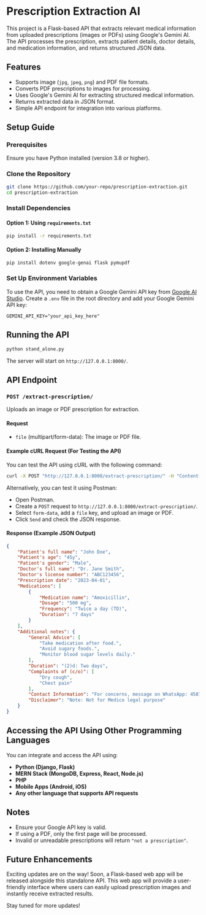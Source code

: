 # Prescription Extraction AI

This project is a Flask-based API that extracts relevant medical information from uploaded prescriptions (images or PDFs) using Google's Gemini AI. The API processes the prescription, extracts patient details, doctor details, and medication information, and returns structured JSON data.

## Features
- Supports image (`jpg`, `jpeg`, `png`) and PDF file formats.
- Converts PDF prescriptions to images for processing.
- Uses Google's Gemini AI for extracting structured medical information.
- Returns extracted data in JSON format.
- Simple API endpoint for integration into various platforms.

## Setup Guide

### Prerequisites
Ensure you have Python installed (version 3.8 or higher).

### Clone the Repository
```bash
git clone https://github.com/your-repo/prescription-extraction.git
cd prescription-extraction
```

### Install Dependencies
#### Option 1: Using `requirements.txt`
```bash
pip install -r requirements.txt
```

#### Option 2: Installing Manually
```bash
pip install dotenv google-genai flask pymupdf
```

### Set Up Environment Variables
To use the API, you need to obtain a Google Gemini API key from [Google AI Studio](https://aistudio.google.com/apikey).
Create a `.env` file in the root directory and add your Google Gemini API key:
```env
GEMINI_API_KEY="your_api_key_here"
```

## Running the API
```bash
python stand_alone.py
```
The server will start on `http://127.0.0.1:8000/`.

## API Endpoint
### `POST /extract-prescription/`
Uploads an image or PDF prescription for extraction.

#### Request
- `file` (multipart/form-data): The image or PDF file.

#### Example cURL Request (For Testing the API)
You can test the API using cURL with the following command:
```bash
curl -X POST "http://127.0.0.1:8000/extract-prescription/" -H "Content-Type: multipart/form-data" -F "file=@test_cases/check.jpg"
```
Alternatively, you can test it using Postman:
- Open Postman.
- Create a `POST` request to `http://127.0.0.1:8000/extract-prescription/`.
- Select `form-data`, add a `file` key, and upload an image or PDF.
- Click `Send` and check the JSON response.

#### Response (Example JSON Output)
```json
{
    "Patient's full name": "John Doe",
    "Patient's age": "45y",
    "Patient's gender": "Male",
    "Doctor's full name": "Dr. Jane Smith",
    "Doctor's license number": "ABC123456",
    "Prescription date": "2023-04-01",
    "Medications": [
        {
            "Medication name": "Amoxicillin",
            "Dosage": "500 mg",
            "Frequency": "Twice a day (TD)",
            "Duration": "7 days"
        }
    ],
    "Additional notes": {
        "General Advice": [
            "Take medication after food.",
            "Avoid sugary foods.",
            "Monitor blood sugar levels daily."
        ],
        "Duration": "(2)d: Two days",
        "Complaints of (c/o)": [
            "Dry cough",
            "Chest pain"
        ],
        "Contact Information": "For concerns, message on WhatsApp: 4587632118.",
        "Disclaimer": "Note: Not for Medico legal purpose"
    }
}
```

## Accessing the API Using Other Programming Languages
You can integrate and access the API using:
- **Python (Django, Flask)**
- **MERN Stack (MongoDB, Express, React, Node.js)**
- **PHP**
- **Mobile Apps (Android, iOS)**
- **Any other language that supports API requests**

## Notes
- Ensure your Google API key is valid.
- If using a PDF, only the first page will be processed.
- Invalid or unreadable prescriptions will return `"not a prescription"`.

## Future Enhancements
Exciting updates are on the way! Soon, a Flask-based web app will be released alongside this standalone API. This web app will provide a user-friendly interface where users can easily upload prescription images and instantly receive extracted results.

Stay tuned for more updates!

